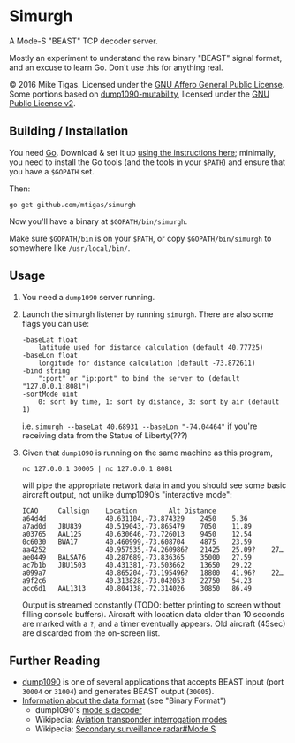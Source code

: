 # Simurgh

A Mode-S "BEAST" TCP decoder server.

Mostly an experiment to understand the raw binary "BEAST" signal format,
and an excuse to learn Go. Don't use this for anything real.

© 2016 Mike Tigas. Licensed under the [GNU Affero General Public License](LICENSE). Some portions based on [dump1090-mutability](https://github.com/mutability/dump1090), licensed under the [GNU Public License v2](https://github.com/mutability/dump1090/blob/master/LICENSE).

## Building / Installation

You need [Go](https://golang.org/). Download & set it up [using the instructions here](https://golang.org/doc/install);
minimally, you need to install the Go tools (and the tools in your `$PATH`)
and ensure that you have a `$GOPATH` set.

Then:

```
go get github.com/mtigas/simurgh
```

Now you'll have a binary at `$GOPATH/bin/simurgh`.

Make sure `$GOPATH/bin` is on your `$PATH`, or copy `$GOPATH/bin/simurgh` to
somewhere like `/usr/local/bin/`.

## Usage

1. You need a `dump1090` server running.

2. Launch the simurgh listener by running `simurgh`. There are also some flags
   you can use:

   ```
   -baseLat float
       latitude used for distance calculation (default 40.77725)
   -baseLon float
       longitude for distance calculation (default -73.872611)
   -bind string
       ":port" or "ip:port" to bind the server to (default "127.0.0.1:8081")
   -sortMode uint
       0: sort by time, 1: sort by distance, 3: sort by air (default 1)
   ```

   i.e. `simurgh --baseLat 40.68931 --baseLon "-74.04464"` if you're
   receiving data from the Statue of Liberty(???)

3. Given that `dump1090` is running on the same machine as this program,

   ```
   nc 127.0.0.1 30005 | nc 127.0.0.1 8081
   ```

   will pipe the appropriate network data in and you should see some basic
   aircraft output, not unlike dump1090’s "interactive mode":

   ```
   ICAO  	Callsign	Location		Alt	Distance
   a64d4d	        	40.631104,-73.874329	2450	5.36
   a7ad0d	JBU839  	40.519043,-73.865479	7050	11.89
   a03765	AAL125  	40.630646,-73.726013	9450	12.54
   0c6030	BWA17   	40.460999,-73.608704	4875	23.59
   aa4252	        	40.957535,-74.260986?	21425	25.09?	  27…
   ae0449	BALSA76 	40.287689,-73.836365	35000	27.59
   ac7b1b	JBU1503 	40.431381,-73.503662	13650	29.22
   a099a7	        	40.865204,-73.195496?	18800	41.96?	  22…
   a9f2c6	        	40.313828,-73.042053	22750	54.23
   acc6d1	AAL1313 	40.804138,-72.314026	30850	86.49
   ```

   Output is streamed constantly (TODO: better printing to screen without
   filling console buffers). Aircraft with location data older than 10 seconds
   are marked with a `?`, and a timer eventually appears. Old aircraft (45sec)
   are discarded from the on-screen list.

## Further Reading

* [dump1090](https://github.com/mutability/dump1090) is one of several applications that accepts BEAST input (port `30004` or `31004`) and generates BEAST output (`30005`).
* [Information about the data format](http://wiki.modesbeast.com/Mode-S_Beast:Data_Output_Formats) (see "Binary Format")
  * dump1090's [mode s decoder](https://github.com/mutability/dump1090/blob/master/mode_s.c)
  * Wikipedia: [Aviation transponder interrogation modes](https://en.wikipedia.org/wiki/Aviation_transponder_interrogation_modes)
  * Wikipedia: [Secondary surveillance radar#Mode S](https://en.wikipedia.org/wiki/Secondary_surveillance_radar#Mode_S)
